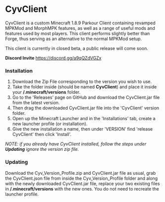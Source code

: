 # CyvClient
CyvClient is a custom Minecraft 1.8.9 Parkour Client containing revamped MPKMod and MorphMPK features, as well as a range of useful mods and features used by most players.
This client performs slightly better than Forge, thus serving as an alternative to the normal MPKMod setup.

This client is currently in closed beta, a public release will come soon.

**Discord Invite**
https://discord.gg/a9qQZdVGZx

### Installation
1. Download the Zip File corresponding to the version you wish to use.
2. Take the folder inside (should be named **CyvClient**) and place it inside your **/.minecraft/versions** folder.
3. Go to the 'Releases' page on GitHub and download the CyvClient.jar file from the latest version.
4. Then drag the downloaded CyvClient.jar file into the 'CyvClient' version folder.
5. Open up the Minecraft Launcher and in the 'Installations' tab, create a new launcher profile (or installation).
6. Give the new installation a name, then under 'VERSION' find 'release CyvClient' then click 'Install'.

*NOTE: if you already have CyvClient installed, follow the steps under **Updating** ignore the version zip file.*

### Updating
Download the Cyv_Version_Profile.zip and CyvClient.jar file as usual, grab the CyvClient.json file from inside the Cyv_Version_Profile folder and along with the newly downloaded CyvClient.jar file, replace your two existing files in **/.minecraft/versions** with the new ones. You do not need to recreate the launcher profile.
